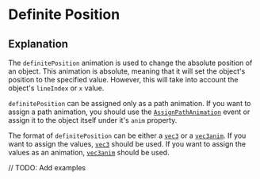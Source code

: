 # Definite Position

## Explanation

The `definitePosition` animation is used to change the absolute position of an object. This animation is absolute, meaning that it will set the object's position to the specified value. However, this will take into account the object's `lineIndex` or `x` value.

`definitePosition` can be assigned only as a path animation. If you want to assign a path animation, you should use the [`AssignPathAnimation`](../customEvents/assignPathAnimation.md) event or assign it to the object itself under it's `anim` property.

The format of `definitePosition` can be either a [`vec3`](../types/vec3.md) or a [`vec3anim`](../types/vec3anim.md). If you want to assign the values, [`vec3`](../types/vec3.md) should be used. If you want to assign the values as an animation, [`vec3anim`](../types/vec3anim.md) should be used.

// TODO: Add examples
